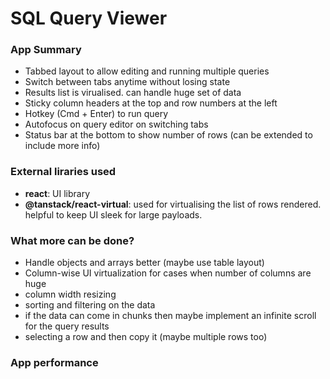 # SQL Query Viewer

### App Summary
- Tabbed layout to allow editing and running multiple queries
- Switch between tabs anytime without losing state
- Results list is virualised. can handle huge set of data
- Sticky column headers at the top and row numbers at the left
- Hotkey (Cmd + Enter) to run query
- Autofocus on query editor on switching tabs
- Status bar at the bottom to show number of rows (can be extended to include more info) 


### External liraries used
- **react**: UI library
- **@tanstack/react-virtual**: used for virtualising the list of rows rendered. helpful to keep UI sleek for large payloads.


### What more can be done?
- Handle objects and arrays better (maybe use table layout)
- Column-wise UI virtualization for cases when number of columns are huge
- column width resizing
- sorting and filtering on the data
- if the data can come in chunks then maybe implement an infinite scroll for the query results
- selecting a row and then copy it (maybe multiple rows too)

### App performance

